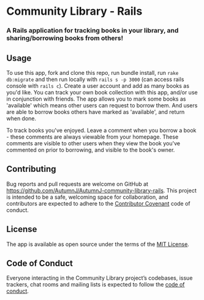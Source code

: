 # Community Library - Rails

### A Rails application for tracking books in your library, and sharing/borrowing books from others!

## Usage

To use this app, fork and clone this repo, run bundle install, run `rake db:migrate` and then run locally with `rails s -p 3000` (can access rails console with `rails c`). Create a user account and add as many books as you'd like. You can track your own book collection with this app, and/or use in conjunction with friends. The app allows you to mark some books as 'available' which means other users can request to borrow them. And users are able to borrow books others have marked as 'available', and return when done.

To track books you've enjoyed. Leave a comment when you borrow a book - these comments are always viewable from your homepage. These comments are visible to other users when they view the book you've commented on prior to borrowing, and visible to the book's owner.

## Contributing

Bug reports and pull requests are welcome on GitHub at https://github.com/AutumnJ/AutumnJ-community-library-rails. This project is intended to be a safe, welcoming space for collaboration, and contributors are expected to adhere to the [Contributor Covenant](http://contributor-covenant.org) code of conduct.

## License

The app is available as open source under the terms of the [MIT License](https://github.com/AutumnJ/AutumnJ-community-library-rails/blob/master/LICENSE.md).

## Code of Conduct

Everyone interacting in the Community Library project’s codebases, issue trackers, chat rooms and mailing lists is expected to follow the [code of conduct](https://github.com/AutumnJ/AutumnJ-community-library-rails/blob/master/CODE_OF_CONDUCT.md).
